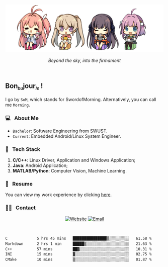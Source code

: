 <img src="./pic/Aokana.png">
<p align="center"><em>Beyond the sky, into the firmament</em></p>

<br/>

## Bon<sub><em><font size=2>bu</font></em></sub>jour<sub><em><font size=2>le</font></em></sub> !

I go by `SoM`, which stands for SwordofMorning. Alternatively, you can call me `Morning`.

### 💻 &nbsp; About Me

- `Bachelor`: Software Engineering from SWUST.
- `Current`: Embedded Android/Linux System Engineer.

### 🔧 &nbsp; Tech Stack

1. **C/C++**: Linux Driver, Application and Windows Application;
2. **Java**: Android Application;
3. **MATLAB/Python**: Computer Vision, Machine Learning.

### 📝 &nbsp; Resume

You can view my work experience by clicking <a href="https://swordofmorning.com/index.php/contact/">here</a>.

### 🤝🏻 &nbsp; Contact

<p align="center">
<a href="https://swordofmorning.com/"><img alt="Website" src="https://img.shields.io/badge/Website-swordofmorning.com-blue?style=flat-square&logo=google-chrome"></a>
<a href="mailto:master@xiaojintao.email
"><img alt="Email" src="https://img.shields.io/badge/Email-master@xiaojintao.email-blue?style=flat-square&logo=gmail"></a>
</p>

<br/>

<!--START_SECTION:waka-->

```txt
C             5 hrs 45 mins   ███████████████▒░░░░░░░░░   61.58 %
Markdown      2 hrs 1 min     █████▒░░░░░░░░░░░░░░░░░░░   21.63 %
C++           57 mins         ██▓░░░░░░░░░░░░░░░░░░░░░░   10.31 %
INI           15 mins         ▓░░░░░░░░░░░░░░░░░░░░░░░░   02.75 %
CMake         10 mins         ▒░░░░░░░░░░░░░░░░░░░░░░░░   01.87 %
```

<!--END_SECTION:waka-->
